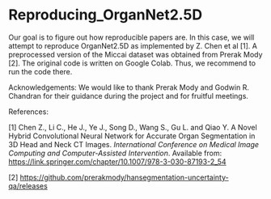 # Reproducing_OrganNet2.5D

Our goal is to figure out how reproducible papers are. In this case, we will attempt to reproduce OrganNet2.5D as implemented by Z. Chen et al [1]. A preprocessed version of the Miccai dataset was obtained from Prerak Mody [2]. 
The original code is written on Google Colab. Thus, we recommend to run the code there.



Acknowledgements:
We would like to thank Prerak Mody and Godwin R. Chandran for their guidance during the project and for fruitful meetings. 



References:

[1] Chen Z., Li C., He J., Ye J., Song D., Wang S., Gu L. and Qiao Y. A Novel Hybrid Convolutional Neural Network for Accurate Organ Segmentation in 3D Head and Neck CT Images. _International Conference on Medical Image Computing and Computer-Assisted Intervention_. Available from: https://link.springer.com/chapter/10.1007/978-3-030-87193-2_54

[2] https://github.com/prerakmody/hansegmentation-uncertainty-qa/releases

